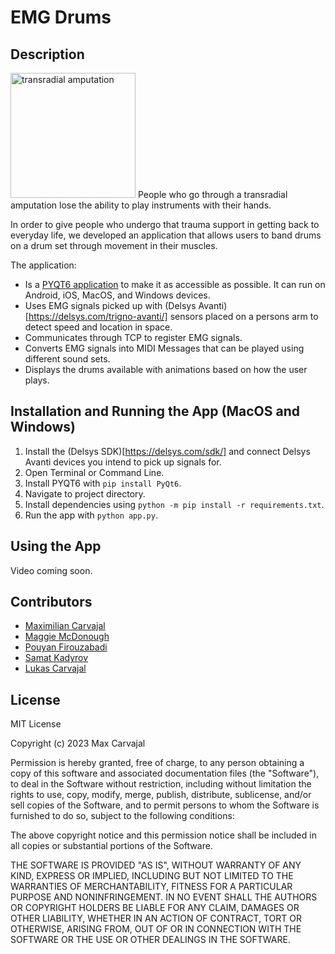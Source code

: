 # EMG Drums

## Description
<img src="https://upload.orthobullets.com/topic/1052/images/transradial.jpg" alt="transradial amputation" width="200"/>
People who go through a transradial amputation lose the ability to play instruments with their hands. 

In order to give people who undergo that trauma support in getting back to everyday life, we developed an application that allows users to band drums on a drum set through movement in their muscles.

The application: 
- Is a [PYQT6 application](https://www.riverbankcomputing.com/static/Docs/PyQt6/) to make it as accessible as possible. It can run on Android, iOS, MacOS, and Windows devices.
- Uses EMG signals picked up with (Delsys Avanti)[https://delsys.com/trigno-avanti/] sensors placed on a persons arm to detect speed and location in space.
- Communicates through TCP to register EMG signals.
- Converts EMG signals into MIDI Messages that can be played using different sound sets.
- Displays the drums available with animations based on how the user plays.

## Installation and Running the App (MacOS and Windows)

1. Install the (Delsys SDK)[https://delsys.com/sdk/] and connect Delsys Avanti devices you intend to pick up signals for.
2. Open Terminal or Command Line.
3. Install PYQT6 with `pip install PyQt6`.
4. Navigate to project directory.
5. Install dependencies using `python -m pip install -r requirements.txt`.
6. Run the app with `python app.py`.

## Using the App

Video coming soon.

## Contributors

- [Maximilian Carvajal](https://www.linkedin.com/in/maximilian-carvajal/)
- [Maggie McDonough](https://www.linkedin.com/in/maggie-mcdonough/?trk=contact-info)
- [Pouyan Firouzabadi](https://www.linkedin.com/in/pouyan-firouzabadi/)
- [Samat Kadyrov](https://www.linkedin.com/in/skadyrov/)
- [Lukas Carvajal](https://lcarvajal.github.io)


## License

MIT License

Copyright (c) 2023 Max Carvajal

Permission is hereby granted, free of charge, to any person obtaining a copy
of this software and associated documentation files (the "Software"), to deal
in the Software without restriction, including without limitation the rights
to use, copy, modify, merge, publish, distribute, sublicense, and/or sell
copies of the Software, and to permit persons to whom the Software is
furnished to do so, subject to the following conditions:

The above copyright notice and this permission notice shall be included in all
copies or substantial portions of the Software.

THE SOFTWARE IS PROVIDED "AS IS", WITHOUT WARRANTY OF ANY KIND, EXPRESS OR
IMPLIED, INCLUDING BUT NOT LIMITED TO THE WARRANTIES OF MERCHANTABILITY,
FITNESS FOR A PARTICULAR PURPOSE AND NONINFRINGEMENT. IN NO EVENT SHALL THE
AUTHORS OR COPYRIGHT HOLDERS BE LIABLE FOR ANY CLAIM, DAMAGES OR OTHER
LIABILITY, WHETHER IN AN ACTION OF CONTRACT, TORT OR OTHERWISE, ARISING FROM,
OUT OF OR IN CONNECTION WITH THE SOFTWARE OR THE USE OR OTHER DEALINGS IN THE
SOFTWARE.